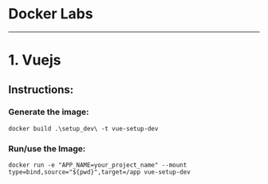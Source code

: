 # Docker Labs
---
# 1. Vuejs
## Instructions:
### Generate the image:
`docker build .\setup_dev\ -t vue-setup-dev`
### Run/use the Image:
`docker run -e "APP_NAME=your_project_name" --mount type=bind,source="${pwd}",target=/app vue-setup-dev`